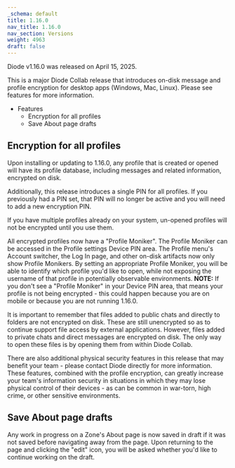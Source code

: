 ```yaml
---
_schema: default
title: 1.16.0
nav_title: 1.16.0
nav_section: Versions
weight: 4963
draft: false
---
```

Diode v1.16.0 was released on April 15, 2025.

This is a major Diode Collab release that introduces on-disk message and profile encryption for desktop apps (Windows, Mac, Linux).  Please see features for more information.

* Features
  * Encryption for all profiles
  * Save About page drafts

## Encryption for all profiles

Upon installing or updating to 1.16.0, any profile that is created or opened will have its profile database, including messages and related information, encrypted on disk.

Additionally, this release introduces a single PIN for all profiles.  If you previously had a PIN set, that PIN will no longer be active and you will need to add a new encryption PIN.

If you have multiple profiles already on your system, un-opened profiles will not be encrypted until you use them.

All encrypted profiles now have a "Profile Moniker".  The Profile Moniker can be accessed in the Profile settings Device PIN area.  The Profile menu's Account switcher, the Log In page, and other on-disk artifacts now only show Profile Monikers.  By setting an appropriate Profile Moniker, you will be able to identify which profile you'd like to open, while not exposing the username of that profile in potentially observable environments. **NOTE:** If you don't see a "Profile Moniker" in your Device PIN area, that means your profile is not being encrypted - this could happen because you are on mobile or because you are not running 1.16.0.

It is important to remember that files added to public chats and directly to folders are not encrypted on disk.  These are still unencrypted so as to continue support file access by external applications.  However, files added to private chats and direct messages are encrypted on disk.  The only way to open these files is by opening them from within Diode Collab.

There are also additional physical security features in this release that may benefit your team - please contact Diode directly for more information.  These features, combined with the profile encryption, can greatly increase your team's information security in situations in which they may lose physical control of their devices - as can be common in war-torn, high crime, or other sensitive environments.

## Save About page drafts

Any work in progress on a Zone's About page is now saved in draft if it was not saved before navigating away from the page.  Upon returning to the page and clicking the "edit" icon, you will be asked whether you'd like to continue working on the draft.